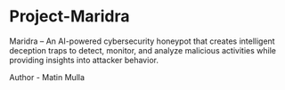 # Project-Maridra
Maridra – An AI-powered cybersecurity honeypot that creates intelligent deception traps to detect, monitor, and analyze malicious activities while providing insights into attacker behavior.


Author - Matin Mulla
